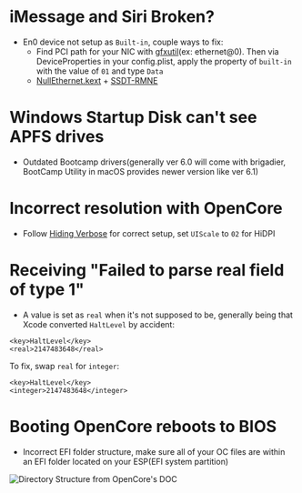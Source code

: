 # iMessage and Siri Broken?

* En0 device not setup as `Built-in`, couple ways to fix:
   * Find PCI path for your NIC with [gfxutil](https://github.com/acidanthera/gfxutil/releases)(ex: ethernet@0). Then via DeviceProperties in your config.plist, apply the property of `built-in` with the value of `01` and type `Data`
   * [NullEthernet.kext](https://bitbucket.org/RehabMan/os-x-null-ethernet/downloads/) + [SSDT-RMNE](https://github.com/RehabMan/OS-X-Null-Ethernet/blob/master/ssdt-rmne.aml)

# Windows Startup Disk can't see APFS drives

* Outdated Bootcamp drivers(generally ver 6.0 will come with brigadier, BootCamp Utility in macOS provides newer version like ver 6.1)

# Incorrect resolution with OpenCore

* Follow [Hiding Verbose](verbose.md) for correct setup, set `UIScale` to `02` for HiDPI

# Receiving "Failed to parse real field of type 1"
* A value is set as `real` when it's not supposed to be, generally being that Xcode converted `HaltLevel` by accident:
```
<key>HaltLevel</key>
<real>2147483648</real>
```
To fix, swap `real` for `integer`:
```
<key>HaltLevel</key>
<integer>2147483648</integer>
```

# Booting OpenCore reboots to BIOS

* Incorrect EFI folder structure, make sure all of your OC files are within an EFI folder located on your ESP(EFI system partition)

![Directory Structure from OpenCore's DOC](https://i.imgur.com/9RyBQ0L.png)
